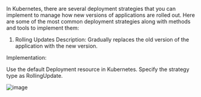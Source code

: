 

In Kubernetes, there are several deployment strategies that you can implement to manage how new versions of applications are rolled out. Here are some of the most common deployment strategies along with methods and tools to implement them:

1. Rolling Updates
Description: Gradually replaces the old version of the application with the new version.

Implementation:

Use the default Deployment resource in Kubernetes.
Specify the strategy type as RollingUpdate.

![image](https://github.com/bowale01/Kubernetes/assets/37187773/bf7c1cc1-8976-465b-8754-b8b8cc9f558a)
